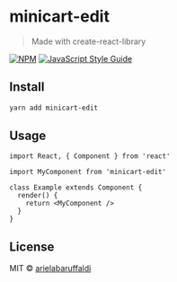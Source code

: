 # minicart-edit

> Made with create-react-library

[![NPM](https://img.shields.io/npm/v/minicart-edit.svg)](https://www.npmjs.com/package/minicart-edit) [![JavaScript Style Guide](https://img.shields.io/badge/code_style-standard-brightgreen.svg)](https://standardjs.com)

## Install

```bash
yarn add minicart-edit
```

## Usage

```tsx
import React, { Component } from 'react'

import MyComponent from 'minicart-edit'

class Example extends Component {
  render() {
    return <MyComponent />
  }
}
```

## License

MIT © [arielabaruffaldi](https://github.com/arielabaruffaldi)
